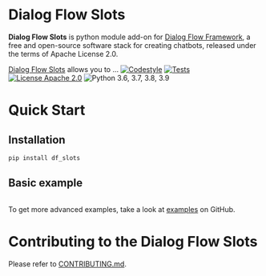 
# Dialog Flow Slots

**Dialog Flow Slots** is python module add-on for [Dialog Flow Framework](https://github.com/deepmipt/dialog_flow_framework), a free and open-source software stack for creating chatbots, released under the terms of Apache License 2.0.


[Dialog Flow Slots](../..) allows you to ...
[![Codestyle](../../../workflows/codestyle/badge.svg)](../../../actions)
[![Tests](../../../workflows/test_coverage/badge.svg)](../../../actions)
[![License Apache 2.0](https://img.shields.io/badge/license-Apache%202.0-blue.svg)](LICENSE)
![Python 3.6, 3.7, 3.8, 3.9](https://img.shields.io/badge/python-3.6%20%7C%203.7%20%7C%203.8%20%7C%203.9-green.svg)

<!-- TODO: uncomment one of these to add badges to your project description -->
<!-- [![Documentation Status](https://df_slots.readthedocs.io/en/stable/?badge=stable)]() See readthedocs.io -->
<!-- [![Coverage Status]()]() See coveralls.io -->
<!-- [![PyPI](https://img.shields.io/pypi/v/df_slots)](https://pypi.org/project/df_slots/) -->
<!-- [![Downloads](https://pepy.tech/badge/df_slots)](https://pepy.tech/project/df_slots) -->

# Quick Start
## Installation
```bash
pip install df_slots
```

## Basic example
```python

```

To get more advanced examples, take a look at [examples](examples) on GitHub.

# Contributing to the Dialog Flow Slots

Please refer to [CONTRIBUTING.md](CONTRIBUTING.md).